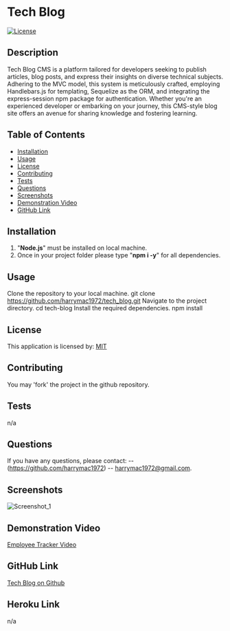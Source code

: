 
# Tech Blog
[![License](https://img.shields.io/badge/License-MIT-blue.svg)](https://opensource.org/licenses/MIT)

## Description

Tech Blog CMS is a platform tailored for developers seeking to publish articles, blog posts, and express their insights on diverse technical subjects. Adhering to the MVC model, this system is meticulously crafted, employing Handlebars.js for templating, Sequelize as the ORM, and integrating the express-session npm package for authentication. Whether you're an experienced developer or embarking on your journey, this CMS-style blog site offers an avenue for sharing knowledge and fostering learning.

## Table of Contents
- [Installation](#installation)
- [Usage](#usage)
- [License](#license)
- [Contributing](#contributing)
- [Tests](#tests)
- [Questions](#questions)
- [Screenshots](#screenshots)
- [Demonstration Video](#video)
- [GitHub Link](#github-link)

## Installation
1. "**Node.js**" must be installed on local machine.
2. Once in your project folder please type "**npm i -y**" for all dependencies.

## Usage
Clone the repository to your local machine.
git clone https://github.com/harrymac1972/tech_blog.git
Navigate to the project directory.
cd tech-blog
Install the required dependencies.
npm install


## License
This application is licensed by: [MIT](https://opensource.org/licenses/MIT)

## Contributing
You may 'fork' the project in the github repository.

## Tests
n/a

## Questions
If you have any questions, please contact:
-- (https://github.com/harrymac1972)
-- harrymac1972@gmail.com.

## Screenshots
![Screenshot_1](./imgs/sceenshot.png)

## Demonstration Video
<a href="____">Employee Tracker Video</a>

## GitHub Link
<a href="https://github.com/harrymac1972/tech_blog">Tech Blog on Github</a>


## Heroku Link
n/a